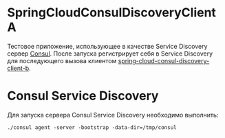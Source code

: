 # SpringCloudConsulDiscoveryClientA

Тестовое приложение, использующее в качестве Service Discovery сервер [Consul](https://www.consul.io).
После запуска регистрирует себя в Service Discovery для последующего вызова клиентом [spring-cloud-consul-discovery-client-b](https://github.com/risbarov/spring-cloud-consul-discovery-client-b).

# Consul Service Discovery

Для запуска сервера Consul Service Discovery необходимо выполнить:

`./consul agent -server -bootstrap -data-dir=/tmp/consul`
